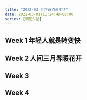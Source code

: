 ```yaml
---
title: "2022-03 且将诗酒趁年华"
date: 2022-03-01T11:24:48+08:00
series: [朝花夕拾]
---
```


## Week 1 年轻人就是转变快

## Week 2 人间三月春暖花开

## Week 3

## Week 4
